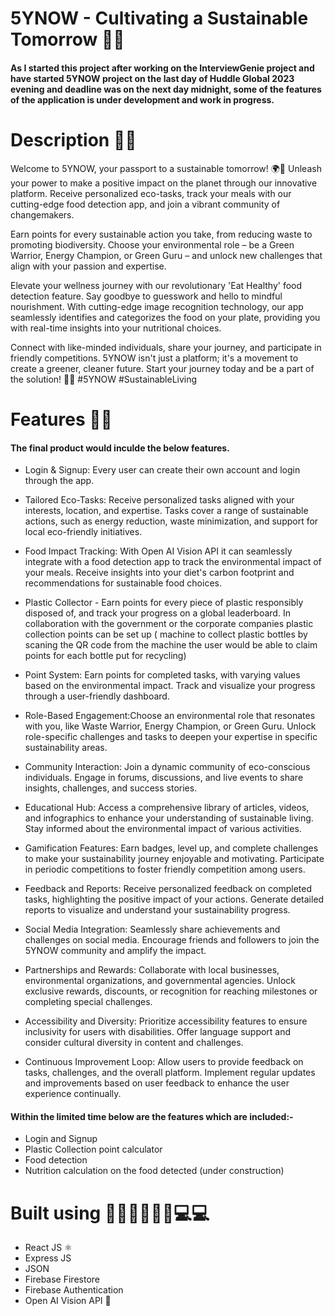 # 5YNOW - Cultivating a Sustainable Tomorrow 🚀🚀

#### As I started this project after working on the InterviewGenie project and have started 5YNOW project on the last day of Huddle Global 2023 evening and deadline was on the next day midnight, some of the features of the application is under development and work in progress. 

# Description 📄📄

Welcome to 5YNOW, your passport to a sustainable tomorrow! 🌍💚 Unleash your power to make a positive impact on the planet through our innovative platform. Receive personalized eco-tasks, track your meals with our cutting-edge food detection app, and join a vibrant community of changemakers.

Earn points for every sustainable action you take, from reducing waste to promoting biodiversity. Choose your environmental role – be a   Green Warrior, Energy Champion, or Green Guru – and unlock new challenges that align with your passion and expertise.

Elevate your wellness journey with our revolutionary 'Eat Healthy' food detection feature. Say goodbye to guesswork and hello to mindful nourishment. With cutting-edge image recognition technology, our app seamlessly identifies and categorizes the food on your plate, providing you with real-time insights into your nutritional choices.

Connect with like-minded individuals, share your journey, and participate in friendly competitions. 5YNOW isn't just a platform; it's a movement to create a greener, cleaner future. Start your journey today and be a part of the solution! 🌱🌟 #5YNOW #SustainableLiving

# Features 📱📱

#### The final product would inculde the below features.

- Login & Signup: Every user can create their own account and login through the app.
  
- Tailored Eco-Tasks:
Receive personalized tasks aligned with your interests, location, and expertise.
Tasks cover a range of sustainable actions, such as energy reduction, waste minimization, and support for local eco-friendly initiatives.

- Food Impact Tracking: With Open AI Vision API it can seamlessly integrate with a food detection app to track the environmental impact of your meals.
Receive insights into your diet's carbon footprint and recommendations for sustainable food choices.

- Plastic Collector - Earn points for every piece of plastic responsibly disposed of, and track your progress on a global leaderboard. In collaboration with the government or the corporate companies plastic collection points can be set up ( machine to collect plastic bottles by scaning the QR code from the machine the user would be able to claim points for each bottle put for recycling)

- Point System: Earn points for completed tasks, with varying values based on the environmental impact. Track and visualize your progress through a user-friendly dashboard.

- Role-Based Engagement:Choose an environmental role that resonates with you, like Waste Warrior, Energy Champion, or Green Guru. Unlock role-specific challenges and tasks to deepen your expertise in specific sustainability areas.

- Community Interaction: Join a dynamic community of eco-conscious individuals.
Engage in forums, discussions, and live events to share insights, challenges, and success stories.

- Educational Hub:
Access a comprehensive library of articles, videos, and infographics to enhance your understanding of sustainable living.
Stay informed about the environmental impact of various activities.

- Gamification Features: Earn badges, level up, and complete challenges to make your sustainability journey enjoyable and motivating.
Participate in periodic competitions to foster friendly competition among users.

- Feedback and Reports: Receive personalized feedback on completed tasks, highlighting the positive impact of your actions.
Generate detailed reports to visualize and understand your sustainability progress.

- Social Media Integration: Seamlessly share achievements and challenges on social media.
Encourage friends and followers to join the 5YNOW community and amplify the impact.

- Partnerships and Rewards: Collaborate with local businesses, environmental organizations, and governmental agencies.
Unlock exclusive rewards, discounts, or recognition for reaching milestones or completing special challenges.

- Accessibility and Diversity: Prioritize accessibility features to ensure inclusivity for users with disabilities.
Offer language support and consider cultural diversity in content and challenges.

- Continuous Improvement Loop: Allow users to provide feedback on tasks, challenges, and the overall platform.
Implement regular updates and improvements based on user feedback to enhance the user experience continually.

#### Within the limited time below are the features which are included:-
- Login and Signup
- Plastic Collection point calculator
- Food detection
- Nutrition calculation on the food detected (under construction)

# Built using 🧑🏻‍💻🧑🏻‍💻💻💻
- React JS ⚛️
- Express JS 
- JSON
- Firebase Firestore
- Firebase Authentication
- Open AI Vision API 🤖

